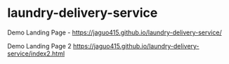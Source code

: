# laundry-delivery-service

Demo Landing Page - https://jaguo415.github.io/laundry-delivery-service/

Demo Landing Page 2 
https://jaguo415.github.io/laundry-delivery-service/index2.html
